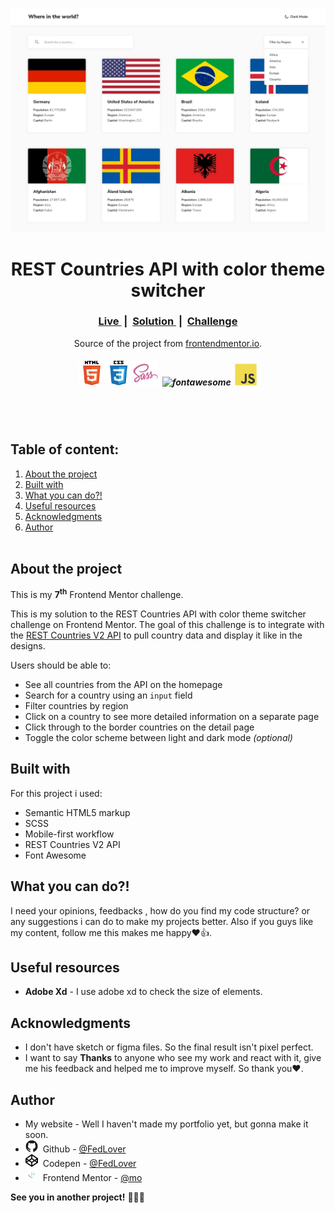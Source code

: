 ![Challenge Design](https://raw.githubusercontent.com/MohamedAridah/frontendmentor_REST-Countries-API-with-color-theme-switcher/main/design/desktop-design-home-light.jpg)

<div align="center">
 <h1>REST Countries API with color theme switcher</h1>
 <h3>
    <!-- Github Pages Live -->
    <a href=" https://mohamedaridah.github.io/frontendmentor_REST-Countries-API-with-color-theme-switcher/">
      Live
    </a>
    <span>&nbsp;|&nbsp;</span>
    <!-- Frontend Mentor Live solution -->
    <a href="https://www.frontendmentor.io/solutions/rest-countries-api-with-color-theme-switcher-using-vanilla-javascript-ByX3ZG1Vc" title="Check My Solution on Frontend Mentor">
      Solution
    </a>
    <span>&nbsp;|&nbsp;</span>
    <!-- Frontend Mentor Challenge Link -->
    <a href="https://www.frontendmentor.io/challenges/rest-countries-api-with-color-theme-switcher-5cacc469fec04111f7b848ca" title="Original Frontend Mentor Challenge Link">
      Challenge
    </a>
  </h3>
  <div>
     Source of the project from <a href="https://www.frontendmentor.io/" target="_blank">frontendmentor.io</a>.
  </div>
  <h5>
    <p>
      <img src="https://raw.githubusercontent.com/devicons/devicon/master/icons/html5/html5-original-wordmark.svg" alt="html5" width="40" height="40" title="HTML5"/>
      <img src="https://raw.githubusercontent.com/devicons/devicon/master/icons/css3/css3-original-wordmark.svg" alt="css3" width="40" height="40" title="CSS3"/>
      <img src="https://raw.githubusercontent.com/devicons/devicon/2ae2a900d2f041da66e950e4d48052658d850630/icons/sass/sass-original.svg" alt="sass" width="40" height="40" title="SASS"/>
      &nbsp;<img src="https://www.fontawesome.com//images/favicon/icon.svg" alt="fontawesome" width="35" height="35" title="Font Awesome"/>&nbsp;&nbsp;<img src="https://raw.githubusercontent.com/devicons/devicon/master/icons/javascript/javascript-original.svg" alt="javascript" width="35" height="35" title="JavaScript"/>
    </p>
  </h5>
</div>

<br>
<br>

## Table of content:

1. [About the project](#about-the-project)
1. [Built with](#built-with)
1. [What you can do?!](#what-you-can-do...?!)
1. [Useful resources](#useful-resources)
1. [Acknowledgments](#acknowledgments)
1. [Author](#author)
   <br>
   <br>

## About the project

This is my <strong>7<sup>th</sup></strong> Frontend Mentor challenge.

This is my solution to the REST Countries API with color theme switcher challenge on Frontend Mentor. The goal of this challenge is to integrate with the [REST Countries V2 API](https://restcountries.com/#api-endpoints-v2) to pull country data and display it like in the designs.

Users should be able to:

- See all countries from the API on the homepage
- Search for a country using an `input` field
- Filter countries by region
- Click on a country to see more detailed information on a separate page
- Click through to the border countries on the detail page
- Toggle the color scheme between light and dark mode _(optional)_

## Built with

For this project i used:

- Semantic HTML5 markup
- SCSS
- Mobile-first workflow
- REST Countries V2 API
- Font Awesome


## What you can do?!

I need your opinions, feedbacks , how do you find my code structure? or any suggestions i can do to make my projects better. Also if you guys like my content, follow me this makes me happy❤👍.

## Useful resources

- **Adobe Xd** - I use adobe xd to check the size of elements.

## Acknowledgments

- I don't have sketch or figma files. So the final result isn't pixel perfect.
- I want to say **Thanks** to anyone who see my work and react with it, give me his feedback and helped me to improve myself. So thank you❤.

## Author

- My website - Well I haven't made my portfolio yet, but gonna make it soon.
- <img src="https://raw.githubusercontent.com/devicons/devicon/1a5dbfa142a9677d6ddaa05d05f377ac23af9a2e/icons/github/github-original.svg" width="20" height="20"/> &nbsp;Github - [@FedLover](https://github.com/MohamedAridah)
- <img src="https://raw.githubusercontent.com/devicons/devicon/1a5dbfa142a9677d6ddaa05d05f377ac23af9a2e/icons/codepen/codepen-plain.svg" width="20" height="20"/> &nbsp;Codepen - [@FedLover](https://codepen.io/FedLover)
- <img src="https://raw.githubusercontent.com/MohamedAridah/hosted-assets/main/FEM.png" width="20" height="20"/> &nbsp;Frontend Mentor - [@mo](https://www.frontendmentor.io/profile/MohamedAridah)

**See you in another project!** 👋👩‍💻
